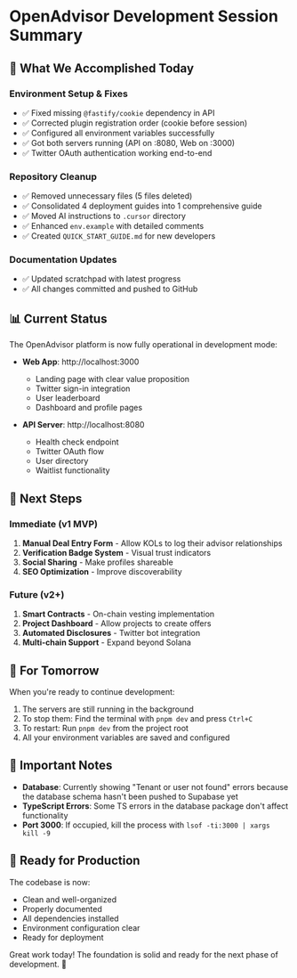 # OpenAdvisor Development Session Summary

## 🎉 What We Accomplished Today

### Environment Setup & Fixes

- ✅ Fixed missing `@fastify/cookie` dependency in API
- ✅ Corrected plugin registration order (cookie before session)
- ✅ Configured all environment variables successfully
- ✅ Got both servers running (API on :8080, Web on :3000)
- ✅ Twitter OAuth authentication working end-to-end

### Repository Cleanup

- ✅ Removed unnecessary files (5 files deleted)
- ✅ Consolidated 4 deployment guides into 1 comprehensive guide
- ✅ Moved AI instructions to `.cursor` directory
- ✅ Enhanced `env.example` with detailed comments
- ✅ Created `QUICK_START_GUIDE.md` for new developers

### Documentation Updates

- ✅ Updated scratchpad with latest progress
- ✅ All changes committed and pushed to GitHub

## 📊 Current Status

The OpenAdvisor platform is now fully operational in development mode:

- **Web App**: http://localhost:3000

  - Landing page with clear value proposition
  - Twitter sign-in integration
  - User leaderboard
  - Dashboard and profile pages

- **API Server**: http://localhost:8080
  - Health check endpoint
  - Twitter OAuth flow
  - User directory
  - Waitlist functionality

## 🚀 Next Steps

### Immediate (v1 MVP)

1. **Manual Deal Entry Form** - Allow KOLs to log their advisor relationships
2. **Verification Badge System** - Visual trust indicators
3. **Social Sharing** - Make profiles shareable
4. **SEO Optimization** - Improve discoverability

### Future (v2+)

1. **Smart Contracts** - On-chain vesting implementation
2. **Project Dashboard** - Allow projects to create offers
3. **Automated Disclosures** - Twitter bot integration
4. **Multi-chain Support** - Expand beyond Solana

## 🔧 For Tomorrow

When you're ready to continue development:

1. The servers are still running in the background
2. To stop them: Find the terminal with `pnpm dev` and press `Ctrl+C`
3. To restart: Run `pnpm dev` from the project root
4. All your environment variables are saved and configured

## 📝 Important Notes

- **Database**: Currently showing "Tenant or user not found" errors because the database schema hasn't been pushed to Supabase yet
- **TypeScript Errors**: Some TS errors in the database package don't affect functionality
- **Port 3000**: If occupied, kill the process with `lsof -ti:3000 | xargs kill -9`

## 🎯 Ready for Production

The codebase is now:

- Clean and well-organized
- Properly documented
- All dependencies installed
- Environment configuration clear
- Ready for deployment

Great work today! The foundation is solid and ready for the next phase of development. 🚀

